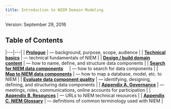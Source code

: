 ```yaml
---
title: Introduction to NIEM Domain Modeling
---
```

Version: September 29, 2016

## Table of Contents

|---|---|
| [__Prologue__](./prologue.html) | &mdash; background, purpose, scope, audience |
| [__Technical basics__](./basics.html) | &mdash; technical fundamentals of NIEM |
| [__Design / build domain content__](./content.html) | &mdash; how to name, define, and structure data components |
| [__Search for NIEM data components__](./search.html) &nbsp;&nbsp;&nbsp; | &mdash; how to search for data components |
| [__Map to NIEM data components__](./map.html) | &mdash; how to map a database, model, etc. to NIEM |
| [__Evaluate data component quality__](./quality.html) | &mdash; identifying, designing, defining, and structuring data components |
| [__Appendix A. Governance__](./governance.html) | &mdash; meetings, roles, communications, online accounts for participation |
| [__Appendix B. Resources__](./resources.html) | &mdash; URLs to NIEM technical resources |
| [__Appendix C. NIEM Glossary__](./glossary.html) | &mdash; definitions of common terminology used with NIEM |

